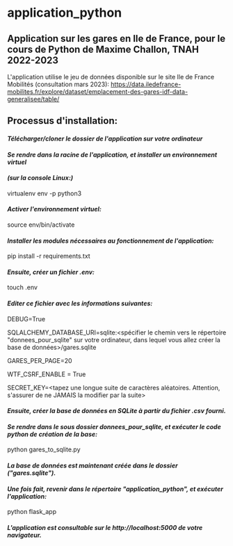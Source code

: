 # application_python
## Application sur les gares en Ile de France, pour le cours de Python de Maxime Challon, TNAH 2022-2023

L'application utilise le jeu de données disponible sur le site Ile de France Mobilités (consultation mars 2023):
https://data.iledefrance-mobilites.fr/explore/dataset/emplacement-des-gares-idf-data-generalisee/table/


## Processus d'installation: 
#### *Télécharger/cloner le dossier de l'application sur votre ordinateur*

#### *Se rendre dans la racine de l'application, et installer un environnement virtuel*
#### *(sur la console Linux:)* 

virtualenv env -p python3


#### *Activer l'environnement virtuel:*

source env/bin/activate

#### *Installer les modules nécessaires au fonctionnement de l'application:* 

pip install -r requirements.txt

#### *Ensuite, créer un fichier .env:*

touch .env

#### *Editer ce fichier avec les informations suivantes:*

DEBUG=True

SQLALCHEMY_DATABASE_URI=sqlite:<spécifier le chemin vers le répertoire "donnees_pour_sqlite" sur votre ordinateur, dans lequel vous allez créer la base de données>/gares.sqlite

GARES_PER_PAGE=20

WTF_CSRF_ENABLE = True

SECRET_KEY=<tapez une longue suite de caractères aléatoires. Attention, s'assurer de ne JAMAIS la modifier par la suite>


#### *Ensuite, créer la base de données en SQLite à partir du fichier .csv fourni.*
#### *Se rendre dans le sous dossier donnees_pour_sqlite, et exécuter le code python de création de la base:*

python gares_to_sqlite.py



#### *La base de données est maintenant créée dans le dossier ("gares.sqlite").* 


#### *Une fois fait, revenir dans le répertoire "application_python", et exécuter l'application:*

python flask_app

#### *L'application est consultable sur le http://localhost:5000 de votre navigateur.*



